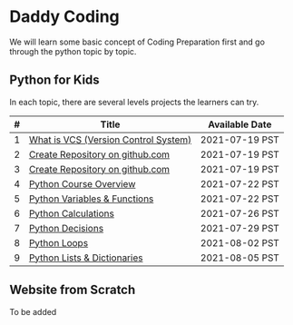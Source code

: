 # Daddy Coding

We will learn some basic concept of Coding Preparation first and go through the python topic by topic.

## Python for Kids

In each topic, there are several levels projects the learners can try.

|#  | Title                                                             | Available Date |
|---|-------------------------------------------------------------------|----------------|
|1  | [What is VCS (Version Control System)](basis/vcs.md)              | 2021-07-19 PST |
|2  | [Create Repository on github.com](basis/cli.md)                   | 2021-07-19 PST |
|3  | [Create Repository on github.com](basis/git.md)                   | 2021-07-19 PST |
|4  | [Python Course Overview](python/README.md)                        | 2021-07-22 PST |
|5  | [Python Variables & Functions](python/variables_functions.md)     | 2021-07-22 PST |
|6  | [Python Calculations](python/calculations.md)                     | 2021-07-26 PST |
|7  | [Python Decisions](python/decisions.md)                           | 2021-07-29 PST |
|8  | [Python Loops](python/loops.md)                                   | 2021-08-02 PST |
|9  | [Python Lists & Dictionaries](lists_dictionaries.md)              | 2021-08-05 PST |


## Website from Scratch

To be added
